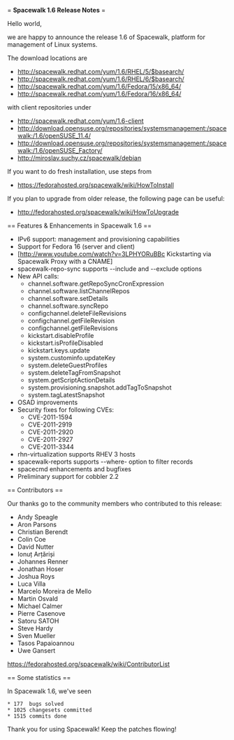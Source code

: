 = __Spacewalk 1.6 Release Notes__ =

Hello world, 

we are happy to announce the release 1.6 of Spacewalk,
platform for management of Linux systems.

The download locations are

  * http://spacewalk.redhat.com/yum/1.6/RHEL/5/$basearch/ 
  * http://spacewalk.redhat.com/yum/1.6/RHEL/6/$basearch/ 
  * http://spacewalk.redhat.com/yum/1.6/Fedora/15/x86_64/ 
  * http://spacewalk.redhat.com/yum/1.6/Fedora/16/x86_64/ 

with client repositories under 

  * http://spacewalk.redhat.com/yum/1.6-client
  * http://download.opensuse.org/repositories/systemsmanagement:/spacewalk:/1.6/openSUSE_11.4/
  * http://download.opensuse.org/repositories/systemsmanagement:/spacewalk:/1.6/openSUSE_Factory/
  * http://miroslav.suchy.cz/spacewalk/debian

If you want to do fresh installation, use steps from

  * https://fedorahosted.org/spacewalk/wiki/HowToInstall 

If you plan to upgrade from older release, the following page
can be useful:

  * http://fedorahosted.org/spacewalk/wiki/HowToUpgrade 


== Features & Enhancements in Spacewalk 1.6 ==

* IPv6 support: management and provisioning capabilities
* Support for Fedora 16 (server and client)
* [http://www.youtube.com/watch?v=3LPHYORuBBc Kickstarting via Spacewalk Proxy with a CNAME]
* spacewalk-repo-sync supports --include and --exclude options
* New API calls:
   * channel.software.getRepoSyncCronExpression
   * channel.software.listChannelRepos
   * channel.software.setDetails
   * channel.software.syncRepo
   * configchannel.deleteFileRevisions
   * configchannel.getFileRevision
   * configchannel.getFileRevisions
   * kickstart.disableProfile
   * kickstart.isProfileDisabled
   * kickstart.keys.update
   * system.custominfo.updateKey
   * system.deleteGuestProfiles
   * system.deleteTagFromSnapshot
   * system.getScriptActionDetails
   * system.provisioning.snapshot.addTagToSnapshot
   * system.tagLatestSnapshot
* OSAD improvements
* Security fixes for following CVEs:
   * CVE-2011-1594
   * CVE-2011-2919
   * CVE-2011-2920
   * CVE-2011-2927
   * CVE-2011-3344
* rhn-virtualization supports RHEV 3 hosts
* spacewalk-reports supports --where-<column-id> option to filter records
* spacecmd enhancements and bugfixes
* Preliminary support for cobbler 2.2

== Contributors ==

Our thanks go to the community members who contributed to this release: 

 * Andy Speagle
 * Aron Parsons
 * Christian Berendt
 * Colin Coe
 * David Nutter
 * Ionuț Arțăriși
 * Johannes Renner
 * Jonathan Hoser
 * Joshua Roys
 * Luca Villa
 * Marcelo Moreira de Mello
 * Martin Osvald
 * Michael Calmer
 * Pierre Casenove
 * Satoru SATOH
 * Steve Hardy
 * Sven Mueller
 * Tasos Papaioannou
 * Uwe Gansert

https://fedorahosted.org/spacewalk/wiki/ContributorList 


== Some statistics ==

In Spacewalk 1.6, we've seen

    * 177  bugs solved 
    * 1025 changesets committed 
    * 1515 commits done 


Thank you for using Spacewalk! Keep the patches flowing!